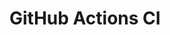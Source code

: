 # GitHub Actions CI
































































































































































































































































































































































































































































































































































































































































































































































































































































































































































































































































































































































































































































































































































































































































































































































































































































































































































































































































































































































































































































































































































